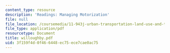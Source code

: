 ```yaml
---
content_type: resource
description: 'Readings: Managing Motorization'
file: null
file_location: /coursemedia/11-943j-urban-transportation-land-use-and-the-environment-spring-2002/3f159f4d0f466448ec75ece7cae0ac75_willoughby.pdf
file_type: application/pdf
resourcetype: Document
title: willoughby.pdf
uid: 3f159f4d-0f46-6448-ec75-ece7cae0ac75
---
```

